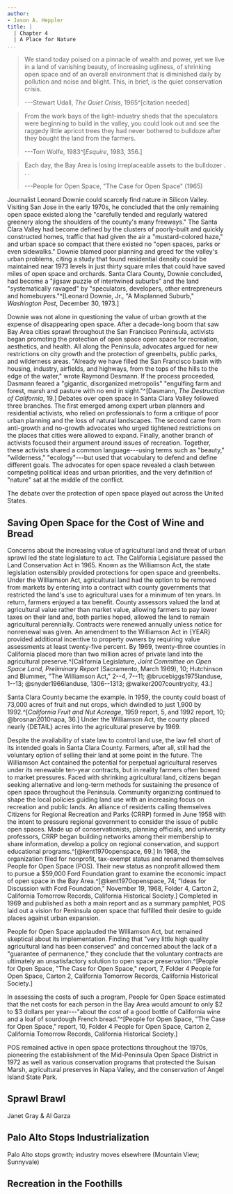 ```yaml
---
author:
- Jason A. Heppler
title: |
  | Chapter 4
  | A Place for Nature
...
```


> We stand today poised on a pinnacle of wealth and power, yet we live in a
> land of vanishing beauty, of increasing ugliness, of shrinking open space
> and of an overall environment that is diminished daily by pollution and
> noise and blight. This, in brief, is the quiet conservation crisis.
>
> ---Stewart Udall, *The Quiet Crisis*, 1965^[citation needed]

> From the work bays of the light-industry sheds that the speculators were
> beginning to build in the valley, you could look out and see the raggedy
> little apricot trees they had never bothered to bulldoze after they bought
> the land from the farmers.
>
> ---Tom Wolfe, 1983^[*Esquire*, 1983, 356.]

> Each day, the Bay Area is losing irreplaceable assets to the 
> bulldozer . . . 
> 
> ---People for Open Space, "The Case for Open Space" (1965)

<!--ARGUMENT: As "nature" receded underneath asphalt, Bay Area environmentalists
sought to create places for "nature" through open space, etc.

The importance of local politics: when federal and state law wasn't 
enough, locals took things into their own hands (ordinances, activism)
-->

Journalist Leonard Downie could scarcely find nature in Silicon Valley.
Visiting San Jose in the early 1970s, he concluded that the only
remaining open space existed along the "carefully tended and regularly
watered greenery along the shoulders of the county's many freeways." The
Santa Clara Valley had become defined by the clusters of poorly-built
and quickly constructed homes, traffic that had given the air a
"mustard-colored haze," and urban space so compact that there existed no
"open spaces, parks or even sidewalks." Downie blamed poor planning and
greed for the valley's urban problems, citing a study that found
residential density could be maintained near 1973 levels in just thirty
square miles that could have saved miles of open space and orchards.
Santa Clara County, Downie concluded, had become a "jigsaw puzzle of intertwined
suburbs" and the land "systematically ravaged" by "speculators,
developers, other entrepreneurs and homebuyers."^[Leonard Downie, Jr.,
"A Misplanned Suburb," *Washington Post*, December 30, 1973.]

Downie was not alone in questioning the value of urban growth at the 
expense of disappearing open space. After a decade-long boom that saw 
Bay Area cities sprawl throughout the San Francisco Peninsula, activists 
began promoting the protection of open space open space for recreation, 
aesthetics, and health. All along the Peninsula, advocates argued for 
new restrictions on city growth and the protection of greenbelts, public 
parks, and wilderness areas. "Already we have filled the San Francisco 
basin with housing, industry, airfields, and highways, from the tops of 
the hills to the edge of the water," wrote Raymond Desmann. If the 
process proceeded, Dasmann feared a "gigantic, disorganized metropolis" 
"engulfing farm and forest, marsh and pasture with no end in 
sight."^[Dasmann, *The Destruction of California*, 19.] Debates over 
open space in Santa Clara Valley followed three branches. The first 
emerged among expert urban planners and residential activists, who 
relied on professionals to form a critique of poor urban planning and 
the loss of natural landscapes. The second came from anti-growth and 
no-growth advocates who urged tightened restrictions on the places that 
cities were allowed to expand. Finally, another branch of activists 
focused their argument around issues of recreation. Together, these 
activists shared a common language---using terms such as "beauty," 
"wilderness," "ecology"---but used that vocabulary to defend and define 
different goals. The advocates for open space revealed a clash between 
competing political ideas and urban priorities, and the very definition 
of "nature" sat at the middle of the conflict.

The debate over the protection of open space played out across the 
United States. 

## Saving Open Space for the Cost of Wine and Bread

Concerns about the increasing value of agricultural land and threat of 
urban sprawl led the state legislature to act. The California 
Legislature passed the Land Conservation Act in 1965.  Known as the 
Williamson Act, the state legislation ostensibly provided protections 
for open space and greenbelts. Under the Williamson Act, agricultural 
land had the option to be removed from markets by entering into a 
contract with county governments that restricted the land's use to 
agricultural uses for a minimum of ten years. In return, farmers enjoyed 
a tax benefit. County assessors valued the land at agricultural value 
rather than market value, allowing farmers to pay lower taxes on their 
land and, both parties hoped, allowed the land to remain agricultural 
perennially. Contracts were renewed annually unless notice for 
nonrenewal was given. An amendment to the Williamson Act in {YEAR} 
provided additional incentive to property owners by requiring value 
assessments at least twenty-five percent. By 1969, twenty-three counties 
in California placed more than two million acres of private land into 
the agricultural preserve.^[California Legislature, *Joint Committee on 
Open Space Land, Preliminary Report* (Sacramento, March 1969), 10; 
Hutchinson and Blummer, "The Williamson Act," 2--4, 7--11; 
@brucebiggs1975landuse, 1--13; @snyder1966landuse, 1306--1313; 
@walker2007countrycity, 43.]

Santa Clara County became the example. In 1959, the county could boast 
of 73,000 acres of fruit and nut crops, which dwindled to just 1,900 by 
1992.^[*California Fruit and Nut Acreage*, 1959 report, 5, and 1992 
report, 10; @brosnan2010napa, 36.] Under the Williamson Act, the 
county placed nearly {DETAIL} acres into the agricultural preserve 
by 1969. 

Despite the availability of state law to control land use, the law fell 
short of its intended goals in Santa Clara County. Farmers, after all, 
still had the voluntary option of selling their land at some point in 
the future. The Williamson Act contained the potential for perpetual 
agricultural reserves under its renewable ten-year contracts, but in 
reality farmers often bowed to market pressures. Faced with shrinking 
agricultural land, citizens began seeking alternative and long-term 
methods for sustaining the presence of open space throughout the 
Peninsula. Community organizing continued to shape the local policies 
guiding land use with an increasing focus on recreation and public 
lands. An alliance of residents calling themselves Citizens for Regional 
Recreation and Parks (CRRP) formed in June 1958 with the intent to 
pressure regional government to consider the issue of public open 
spaces. Made up of conservationists, planning officials, and university 
professors, CRRP began building networks among their membership to share 
information, develop a policy on regional conservation, and support 
educational programs.^[@kent1970openspace, 69.] In 1968, the 
organization filed for nonprofit, tax-exempt status and renamed 
themselves People for Open Space (POS). Their new status as nonprofit 
allowed them to pursue a \$59,000 Ford Foundation grant to examine the 
economic impact of open space in the Bay Area.^[@kent1970openspace, 74; 
"Ideas for Discussion with Ford Foundation," November 19, 1968, Folder 
4, Carton 2, California Tomorrow Records, California Historical 
Society.] Completed in 1969 and published as both a main report and as a 
summary pamphlet, POS laid out a vision for Peninsula open space that 
fulfilled their desire to guide places against urban expansion.

People for Open Space applauded the Williamson Act, but remained 
skeptical about its implementation. Finding that "very little high 
quality agricultural land has been conserved" and concerned about the 
lack of a "guarantee of permanence," they conclude that the voluntary 
contracts are ultimately an unsatisfactory solution to open space 
preservation.^[People for Open Space, "The Case for Open Space," report, 
7, Folder 4 People for Open Space, Carton 2, California Tomorrow 
Records, California Historical Society.]

In assessing the costs of such a program, People for Open Space 
estimated that the net costs for each person in the Bay Area would 
amount to only \$2 to \$3 dollars per year---"about the cost of a good 
bottle of California wine and a loaf of sourdough French bread."^[People 
for Open Space, "The Case for Open Space," report, 10, Folder 4 People 
for Open Space, Carton 2, California Tomorrow Records, California 
Historical Society.]

POS remained active in open space protections throughout the 1970s, 
pioneering the establishment of the Mid-Peninsula Open Space District in 
1972 as well as various conservation programs that protected the Suisan 
Marsh, agricultural preserves in Napa Valley, and the conservation 
of Angel Island State Park.

## Sprawl Brawl

Janet Gray & Al Garza

## Palo Alto Stops Industrialization

Palo Alto stops growth; industry moves elsewhere (Mountain View; 
Sunnyvale)


## Recreation in the Foothills



<!--

Note: William Cronon, "The Trouble with Wilderness; Or, Getting Back to the Wrong Nature," in William Cronon, ed., Uncommon Ground: Rethinking the Human Place in Nature (New York: W. W. Norton, 1995), 69. On the early history of wilderness debates, see Donald Baldwin, The Quiet Revolution: The Grass Roots of Today's Wilderness Preservation Movement (Boulder: Pruett Publishing, 1972), 183-196; Samuel Hays, Beauty, Health, and Permanence: Environmental Politics in the United States, 1955-1985 (Cambridge: Cambridge University Press, 1987), 118-119; Mark Harvey, Wilderness Forever: Howard Zahniser and the Path to the Wilderness Act (Seattle: University of Washington Press, 2007); Michael Johnson, Hunger for the Wild: America's Obsession with the Untamed West (Lawrence: Univeristy Press of Kansas, 2007); Sara Dant, "Making Wilderness Work: Frank Church and the American Wilderness," Pacific Historical Review 77 (May 2008): 237-272.

-->
